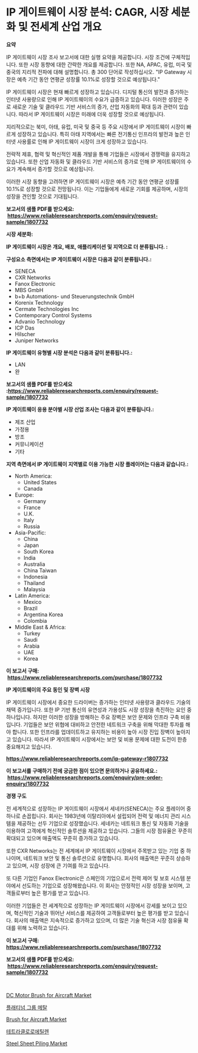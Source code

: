 <p><h1>IP 게이트웨이 시장 분석: CAGR, 시장 세분화 및 전세계 산업 개요</h1></p><p><strong>요약</strong></p>
<p><p>IP 게이트웨이 시장 조사 보고서에 대한 실행 요약을 제공합니다. 시장 조건에 구체적입니다. 또한 시장 동향에 대한 간략한 개요를 제공합니다. 또한 NA, APAC, 유럽, 미국 및 중국의 지리적 전파에 대해 설명합니다. 총 300 단어로 작성하십시오. "IP Gateway 시장은 예측 기간 동안 연평균 성장률 10.1%로 성장할 것으로 예상됩니다."</p><p>IP 게이트웨이 시장은 현재 빠르게 성장하고 있습니다. 디지털 통신의 발전과 증가하는 인터넷 사용량으로 인해 IP 게이트웨이의 수요가 급증하고 있습니다. 이러한 성장은 주로 새로운 기술 및 클라우드 기반 서비스의 증가, 산업 자동화의 확대 등과 관련이 있습니다. 따라서 IP 게이트웨이 시장은 미래에 더욱 성장할 것으로 예상됩니다.</p><p>지리적으로는 북미, 아태, 유럽, 미국 및 중국 등 주요 시장에서 IP 게이트웨이 시장이 빠르게 성장하고 있습니다. 특히 아태 지역에서는 빠른 전기통신 인프라의 발전과 높은 인터넷 사용률로 인해 IP 게이트웨이 시장이 크게 성장하고 있습니다.</p><p>전략적 제휴, 협력 및 혁신적인 제품 개발을 통해 기업들은 시장에서 경쟁력을 유지하고 있습니다. 또한 산업 자동화 및 클라우드 기반 서비스의 증가로 인해 IP 게이트웨이의 수요가 계속해서 증가할 것으로 예상됩니다.</p><p>이러한 시장 동향을 고려하면 IP 게이트웨이 시장은 예측 기간 동안 연평균 성장률 10.1%로 성장할 것으로 전망됩니다. 이는 기업들에게 새로운 기회를 제공하며, 시장의 성장을 견인할 것으로 기대됩니다.</p></p>
<p><strong>보고서의 샘플 PDF를 받으세요: &nbsp;<a href="https://www.reliableresearchreports.com/enquiry/request-sample/1807732">https://www.reliableresearchreports.com/enquiry/request-sample/1807732</a></strong></p>
<p><strong>시장 세분화:</strong></p>
<p><strong> IP 게이트웨이 시장은 개요, 배포, 애플리케이션 및 지역으로 더 분류됩니다. :</strong></p>
<p><strong>구성요소 측면에서는 IP 게이트웨이 시장은 다음과 같이 분류됩니다.:</strong></p>
<p><ul><li>SENECA</li><li>CXR Networks</li><li>Fanox Electronic</li><li>MBS GmbH</li><li>b+b Automations- und Steuerungstechnik GmbH</li><li>Korenix Technology</li><li>Cermate Technologies Inc</li><li>Contemporary Control Systems</li><li>Advanio Technology</li><li>ICP Das</li><li>Hilscher</li><li>Juniper Networks</li></ul></p>
<p><strong> IP 게이트웨이 유형별 시장 분석은 다음과 같이 분류됩니다.:</strong></p>
<p><ul><li>LAN</li><li>완</li></ul></p>
<p><strong>보고서의 샘플 PDF를 받으세요 :<a href="https://www.reliableresearchreports.com/enquiry/request-sample/1807732">https://www.reliableresearchreports.com/enquiry/request-sample/1807732</a></strong></p>
<p><strong> IP 게이트웨이 응용 분야별 시장 산업 조사는 다음과 같이 분류됩니다.:</strong></p>
<p><ul><li>제조 산업</li><li>가정용</li><li>방조</li><li>커뮤니케이션</li><li>기타</li></ul></p>
<p><strong>지역 측면에서 IP 게이트웨이 지역별로 이용 가능한 시장 플레이어는 다음과 같습니다.:</strong></p>
<p><ul>
    <li>
        North America:
        <ul>
            <li>United States</li>
            <li>Canada</li>
        </ul>
    </li>
    <li>
        Europe:
        <ul>
            <li>Germany</li>
            <li>France</li>
            <li>U.K.</li>
            <li>Italy</li>
            <li>Russia</li>
        </ul>
    </li>
    <li>
        Asia-Pacific:
        <ul>
            <li>China</li>
            <li>Japan</li>
            <li>South Korea</li>
            <li>India</li>
            <li>Australia</li>
            <li>China Taiwan</li>
            <li>Indonesia</li>
            <li>Thailand</li>
            <li>Malaysia</li>
        </ul>
    </li>
    <li>
        Latin America:
        <ul>
            <li>Mexico</li>
            <li>Brazil</li>
            <li>Argentina Korea</li>
            <li>Colombia</li>
        </ul>
    </li>
    <li>
        Middle East & Africa:
        <ul>
            <li>Turkey</li>
            <li>Saudi</li>
            <li>Arabia</li>
            <li>UAE</li>
            <li>Korea</li>
        </ul>
    </li>
    </ul></p>
<p><strong>이 보고서 구매: &nbsp;<a href="https://www.reliableresearchreports.com/purchase/1807732">https://www.reliableresearchreports.com/purchase/1807732</a></strong></p>
<p><strong>IP 게이트웨이의 주요 동인 및 장벽 시장</strong></p>
<p><p>IP 게이트웨이 시장에서 중요한 드라이버는 증가하는 인터넷 사용량과 클라우드 기술의 채택 증가입니다. 또한 IP 기반 통신의 유연성과 가용성도 시장 성장을 촉진하는 요인 중 하나입니다. 하지만 이러한 성장을 방해하는 주요 장벽은 보안 문제와 인프라 구축 비용입니다. 기업들은 보안 위협에 대비하고 안전한 네트워크 구축을 위해 막대한 투자를 해야 합니다. 또한 인프라를 업데이트하고 유지하는 비용이 높아 시장 진입 장벽이 높아지고 있습니다. 따라서 IP 게이트웨이 시장에서는 보안 및 비용 문제에 대한 도전이 한층 중요해지고 있습니다.</p></p>
<p><strong><a href="https://www.reliableresearchreports.com/ip-gateway-r1807732">https://www.reliableresearchreports.com/ip-gateway-r1807732</a></strong></p>
<p><strong>이 보고서를 구매하기 전에 궁금한 점이 있으면 문의하거나 공유하세요.: &nbsp;<a href="https://www.reliableresearchreports.com/enquiry/pre-order-enquiry/1807732">https://www.reliableresearchreports.com/enquiry/pre-order-enquiry/1807732</a></strong></p>
<p><strong>경쟁 구도</strong></p>
<p><p>전 세계적으로 성장하는 IP 게이트웨이 시장에서 세네카(SENECA)는 주요 플레이어 중 하나로 손꼽힙니다. 회사는 1983년에 이탈리아에서 설립되어 전력 및 에너지 관리 시스템을 제공하는 선두 기업으로 성장했습니다. 세네카는 네트워크 통신 및 자동화 기술을 이용하여 고객에게 혁신적인 솔루션을 제공하고 있습니다. 그들의 시장 점유율은 꾸준히 확대되고 있으며 매출액도 꾸준히 증가하고 있습니다.</p><p>또한 CXR Networks는 전 세계에서 IP 게이트웨이 시장에서 주목받고 있는 기업 중 하나이며, 네트워크 보안 및 통신 솔루션으로 유명합니다. 회사의 매출액은 꾸준히 상승하고 있으며, 시장 성장에 큰 기여를 하고 있습니다.</p><p>또 다른 기업인 Fanox Electronic은 스페인의 기업으로서 전력 제어 및 보호 시스템 분야에서 선도하는 기업으로 성장해왔습니다. 이 회사는 안정적인 시장 성장을 보이며, 고객들로부터 높은 평가를 받고 있습니다.</p><p>이러한 기업들은 전 세계적으로 성장하는 IP 게이트웨이 시장에서 강세를 보이고 있으며, 혁신적인 기술과 뛰어난 서비스를 제공하여 고객들로부터 높은 평가를 받고 있습니다. 회사의 매출액은 지속적으로 증가하고 있으며, 더 많은 기술 혁신과 시장 점유율 확대를 위해 노력하고 있습니다.</p></p>
<p><strong>이 보고서 구매: &nbsp; <a href="https://www.reliableresearchreports.com/purchase/1807732">https://www.reliableresearchreports.com/purchase/1807732</a></strong></p>
<p><strong>보고서의 샘플 PDF를 받으세요: &nbsp;<a href="https://www.reliableresearchreports.com/enquiry/request-sample/1807732">https://www.reliableresearchreports.com/enquiry/request-sample/1807732</a></strong><strong></strong></p>
<p>&nbsp;</p>
<p><p><a href="https://github.com/julyju69/Market-Research-Report-List-3/blob/main/dc-motor-brush-for-aircraft-market.md">DC Motor Brush for Aircraft Market</a></p><p><a href="https://medium.com/@emmettsaynford43546/%ED%94%8C%EB%9E%98%ED%8B%B0%EB%84%98-%EA%B7%B8%EB%A3%B9-%EA%B8%88%EC%86%8D-%EC%8B%9C%EC%9E%A5-%EB%B6%84%EC%84%9D-%EA%B8%80%EB%A1%9C%EB%B2%8C-%EC%82%B0%EC%97%85-%EC%A0%84%EB%A7%9D%EA%B3%BC-%EC%98%88%EC%B8%A1-2024%EB%85%84%EB%B6%80%ED%84%B0-2031%EB%85%84%EA%B9%8C%EC%A7%80-520b86ce0734">플래티넘 그룹 메탈</a></p><p><a href="https://github.com/nathandecarvalho/Market-Research-Report-List-3/blob/main/brush-for-aircraft-market.md">Brush for Aircraft Market</a></p><p><a href="https://medium.com/@cierrahayes645/%EC%82%AC%EC%9E%A5%EC%9D%B4-%EC%9E%88%EB%8A%94-%ED%83%9C%ED%8A%B8%EB%9D%BC%ED%81%AC%EB%A1%9C%EB%A1%9C%EC%97%90%ED%8B%B8%EB%A0%8C-%EC%8B%9C%EC%9E%A5-%EC%8B%9C%EC%9E%A5-%EC%A0%90%EC%9C%A0%EC%9C%A8-%EC%8B%9C%EC%9E%A5-%EB%8F%99%ED%96%A5-%EB%B0%8F-%EB%AF%B8%EB%9E%98-%EC%84%B1%EC%9E%A5-%ED%83%90%EC%83%89-95c72702e282">테트라클로로에틸렌</a></p><p><a href="https://issuu.com/reportprime-2/docs/steel-sheet-piling-market-size-2030.pptx">Steel Sheet Piling Market</a></p></p>